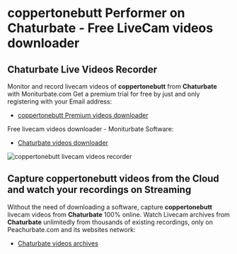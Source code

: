 # coppertonebutt Performer on Chaturbate - Free LiveCam videos downloader

## Chaturbate Live Videos Recorder

Monitor and record livecam videos of **coppertonebutt** from **Chaturbate** with Moniturbate.com
Get a premium trial for free by just and only registering with your Email address:
* [coppertonebutt Premium videos downloader](https://moniturbate.com/request-demo-licence-key.html)

Free livecam videos downloader - Moniturbate Software:
* [Chaturbate videos downloader](https://moniturbate.com/moniturbate-download-software.html)

![coppertonebutt livecam videos recorder](https://peachurnet.com/templates/moniturbate-software.png)


## Capture coppertonebutt videos from the Cloud and watch your recordings on Streaming

Without the need of downloading a software, capture **coppertonebutt** livecam videos from **Chaturbate** 100% online.
Watch Livecam archives from **Chaturbate** unlimitedly from thousands of existing recordings, only on Peachurbate.com and its websites network:
* [Chaturbate videos archives](https://peachurnet.com/)